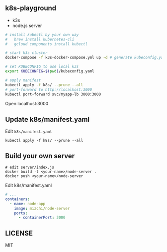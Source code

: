 ## k8s-playground

- k3s
- node.js server

```bash
# install kubectl by your own way
#   brew install kubernetes-cli
#   gcloud components install kubectl

# start k3s cluster
docker-compose -f k3s-docker-compose.yml up -d # generate kubeconfig.yaml

# set KUBECONFIG to use local k3s
export KUBECONFIG=$(pwd)/kubeconfig.yaml

# apply manifest
kubectl apply -f k8s/ --prune --all
# port-forward to http://localhost:3000
kubectl port-forward svc/myapp-lb 3000:3000
```

Open localhost:3000

## Update k8s/manifest.yaml

Edit `k8s/manifest.yaml`

```
kubectl apply -f k8s/ --prune --all
```

## Build your own server

```
# edit server/index.js
docker build -t <your-name>/node-server .
docker push <your-name>/node-server
```

Edit k8s/manifest.yaml

```yaml
# ...
containers:
  - name: node-app
    image: mizchi/node-server
    ports:
      - containerPort: 3000
```

## LICENSE

MIT
